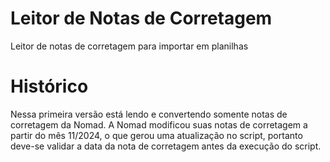 # Leitor de Notas de Corretagem
Leitor de notas de corretagem para importar em planilhas

# Histórico
Nessa primeira versão está lendo e convertendo somente notas de corretagem da Nomad.
A Nomad modificou suas notas de corretagem a partir do mês 11/2024, o que gerou uma atualização no script, portanto deve-se validar a data da nota de corretagem antes da execução do script.
